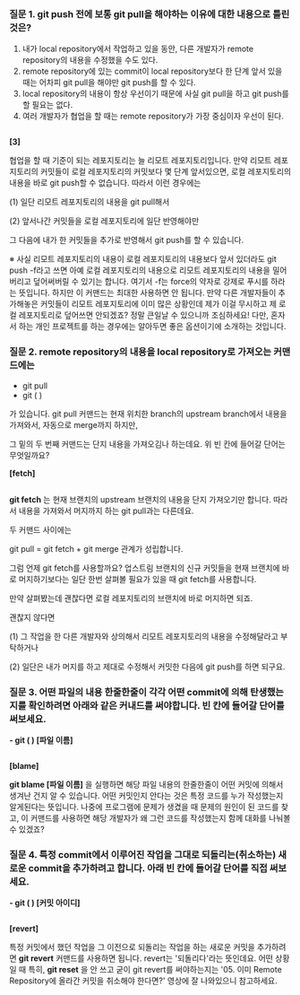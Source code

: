 ### 질문 1. git push 전에 보통 git pull을 해야하는 이유에 대한 내용으로 틀린 것은?

1. 내가 local repository에서 작업하고 있을 동안, 다른 개발자가 remote repository의 내용을 수정했을 수도 있다.
2. remote repository에 있는 commit이 local repository보다 한 단계 앞서 있을 때는 어차피 git pull을 해야만 git push를 할 수 있다.
3. local repository의 내용이 항상 우선이기 때문에 사실 git pull을 하고 git push를 할 필요는 없다.
4. 여러 개발자가 협업을 할 때는 remote repository가 가장 중심이자 우선이 된다.
``` 
```
__[3]__

협업을 할 때 기준이 되는 레포지토리는 늘 리모트 레포지토리입니다. 만약 리모트 레포지토리의 커밋들이 로컬 레포지토리의 커밋보다 몇 단계 앞서있으면, 로컬 레포지토리의 내용을 바로 git push할 수 없습니다. 따라서 이런 경우에는

(1) 일단 리모트 레포지토리의 내용을 git pull해서

(2) 앞서나간 커밋들을 로컬 레포지토리에 일단 반영해야만

그 다음에 내가 한 커밋들을 추가로 반영해서 git push를 할 수 있습니다.

※  사실 리모트 레포지토리의 내용이 로컬 레포지토리의 내용보다 앞서 있더라도 git push -f라고 쓰면 아예 로컬 레포지토리의 내용으로 리모트 레포지토리의 내용을 밀어버리고 덮어써버릴 수 있기는 합니다. 여기서 -f는 force의 약자로 강제로 푸시를 하라는 뜻입니다. 하지만 이 커맨드는 최대한 사용하면 안 됩니다. 만약 다른 개발자들이 추가해놓은 커밋들이 리모트 레포지토리에 이미 많은 상황인데 제가 이걸 무시하고 제 로컬 레포지토리로 덮어쓰면 안되겠죠? 정말 큰일날 수 있으니까 조심하세요! 다만, 혼자서 하는 개인 프로젝트를 하는 경우에는 알아두면 좋은 옵션이기에 소개하는 것입니다.

### 질문 2. remote repository의 내용을 local repository로 가져오는 커맨드에는 

* git pull
* git (   )

가 있습니다. git pull 커맨드는 현재 위치한 branch의 upstream branch에서 내용을 가져와서, 자동으로 merge까지 하지만,

그 밑의 두 번째 커맨드는 단지 내용을 가져오김나 하는데요. 위 빈 칸에 들어갈 단어는 무엇일까요?

__[fetch]__
```
```
__git fetch__ 는 현재 브랜치의 upstream 브랜치의 내용을 단지 가져오기만 합니다. 따라서 내용을 가져와서 머지까지 하는 git pull과는 다른데요.

두 커맨드 사이에는

git pull = git fetch + git merge 관계가 성립합니다.

그럼 언제 git fetch를 사용할까요? 업스트림 브랜치의 신규 커밋들을 현재 브랜치에 바로 머지하기보다는 일단 한번 살펴볼 필요가 있을 때 git fetch를 사용합니다.

만약 살펴봤는데 괜찮다면 로컬 레포지토리의 브랜치에 바로 머지하면 되죠.

괜찮지 않다면

(1) 그 작업을 한 다른 개발자와 상의해서 리모트 레포지토리의 내용을 수정해달라고 부탁하거나

(2) 일단은 내가 머지를 하고 제대로 수정해서 커밋한 다음에 git push를 하면 되구요.

### 질문 3. 어떤 파일의 내용 한줄한줄이 각각 어떤 commit에 의해 탄생했는지를 확인하려면 아래와 같은 커내드를 써야합니다. 빈 칸에 들어갈 단어를 써보세요.

__- git (   ) [파일 이름]__
```
```
__[blame]__

__git blame [파일 이름]__ 을 실행하면 해당 파일 내용의 한줄한줄이 어떤 커밋에 의해서 생겨난 건지 알 수 있습니다. 어떤 커밋인지 안다는 것은 특정 코드를 누가 작성했는지 알게된다는 뜻입니다. 나중에 프로그램에 문제가 생겼을 때 문제의 원인이 된 코드를 찾고, 이 커맨드를 사용하면 해당 개발자가 왜 그런 코드를 작성했는지 함께 대화를 나눠볼 수 있겠죠?

### 질문 4. 특정 commit에서 이루어진 작업을 그대로 되돌리는(취소하는) 새로운 commit을 추가하려고 합니다. 아래 빈 칸에 들어갈 단어를 직접 써보세요.

__- git (   ) [커밋 아이디]__
```
```
__[revert]__

특정 커밋에서 했던 작업을 그 이전으로 되돌리는 작업을 하는 새로운 커밋을 추가하려면 __git revert__ 커맨드를 사용하면 됩니다. revert는 '되돌리다'라는 뜻인데요. 어떤 상황일 때 특히, __git reset__ 을 안 쓰고 굳이 git revert를 써야하는지는 '05. 이미 Remote Repository에 올라간 커밋을 취소해야 한다면?' 영상에 잘 나와있으니 참고하세요. 
